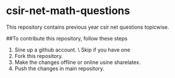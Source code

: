 # csir-net-math-questions
This repository contains previous year csir net questions topicwise. 

##To contribute this repository, follow these steps

1. Sine up a github account. \\ Skip if you have one
2. Fork this repository.
3. Make the changes offline or online usine sharelatex.
4. Push the changes in main repository. 
